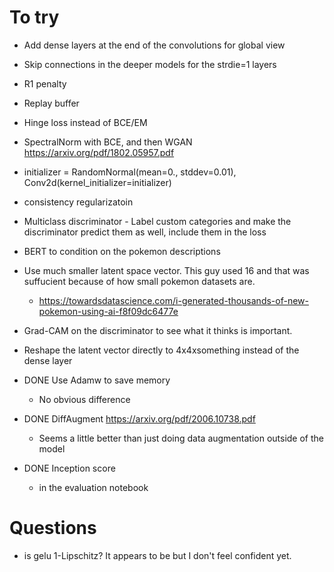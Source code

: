 
# To try
- Add dense layers at the end of the convolutions for global view
- Skip connections in the deeper models for the strdie=1 layers
- R1 penalty
- Replay buffer
- Hinge loss instead of BCE/EM
- SpectralNorm with BCE, and then WGAN https://arxiv.org/pdf/1802.05957.pdf
- initializer = RandomNormal(mean=0., stddev=0.01), Conv2d(kernel_initializer=initializer)
- consistency regularizatoin
- Multiclass discriminator - Label custom categories and make the discriminator predict them as well, include them in the loss
- BERT to condition on the pokemon descriptions
- Use much smaller latent space vector. This guy used 16 and that was suffucient because of how small pokemon datasets are.
    - https://towardsdatascience.com/i-generated-thousands-of-new-pokemon-using-ai-f8f09dc6477e
- Grad-CAM on the discriminator to see what it thinks is important.
- Reshape the latent vector directly to 4x4xsomething instead of the dense layer

- DONE Use Adamw to save memory
    - No obvious difference
- DONE DiffAugment https://arxiv.org/pdf/2006.10738.pdf
    - Seems a little better than just doing data augmentation outside of the model
- DONE Inception score
    - in the evaluation notebook


# Questions
- is gelu 1-Lipschitz? It appears to be but I don't feel confident yet.